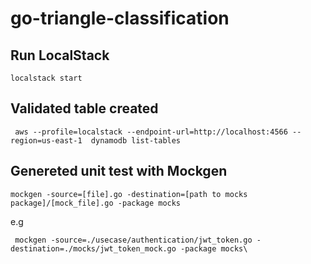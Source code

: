 # go-triangle-classification


## Run LocalStack
```
localstack start
```

## Validated table created

```
 aws --profile=localstack --endpoint-url=http://localhost:4566 --region=us-east-1  dynamodb list-tables
```


## Genereted unit test with Mockgen

```
mockgen -source=[file].go -destination=[path to mocks package]/[mock_file].go -package mocks
```
e.g

```
 mockgen -source=./usecase/authentication/jwt_token.go -destination=./mocks/jwt_token_mock.go -package mocks\
```
